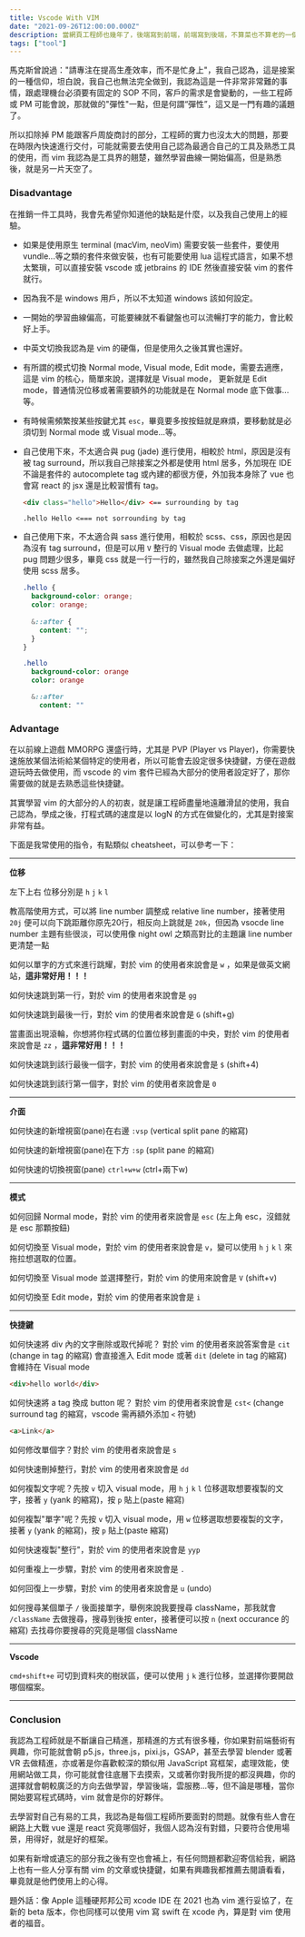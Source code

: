 ```yaml
---
title: Vscode With VIM
date: "2021-09-26T12:00:00.000Z"
description: 當網頁工程師也幾年了，後端寫到前端，前端寫到後端，不算菜也不算老的一個階段，除了自己公司網頁例行的維護及新案子，我也用下班時間兼做接案的工作，算是一種斜槓吧，所以我今天想跟大家聊聊如何增加自己的工作效率這議題，這篇會著重在我使用 vim 與 vsocde，雖然我本身是比較常使用 jetbrains 的 IDE 啦😅，畢竟我有時需要寫到後端的 database，這時 vsocde 就顯得比較不方便一點。但是不得不說 vscode 是一個很棒的 IDE，我小案子還是滿喜歡使用它的☺️。
tags: ["tool"]
---
```


馬克斯曾說過："請專注在提高生產效率，而不是忙身上"，我自己認為，這是接案的一種信仰，坦白說，我自己也無法完全做到，我認為這是一件非常非常難的事情，跟處理機台必須要有固定的 SOP 不同，客戶的需求是會變動的，一些工程師或 PM 可能會說，那就做的"彈性"一點，但是何謂“彈性”，這又是一門有趣的議題了。

所以扣除掉 PM 能跟客戶周旋商討的部分，工程師的實力也沒太大的問題，那要在時限內快速進行交付，可能就需要去使用自己認為最適合自己的工具及熟悉工具的使用，而 vim 我認為是工具界的翹楚，雖然學習曲線一開始偏高，但是熟悉後，就是另一片天空了。

### Disadvantage

在推銷一件工具時，我會先希望你知道他的缺點是什麼，以及我自己使用上的經驗。

- 如果是使用原生 terminal (macVim, neoVim) 需要安裝一些套件，要使用 vundle...等之類的套件來做安裝，也有可能要使用 lua 這程式語言，如果不想太繁瑣，可以直接安裝 vscode 或 jetbrains 的 IDE 然後直接安裝 vim 的套件就行。
- 因為我不是 windows 用戶，所以不太知道 windows 該如何設定。
- 一開始的學習曲線偏高，可能要練就不看鍵盤也可以流暢打字的能力，會比較好上手。
- 中英文切換我認為是 vim 的硬傷，但是使用久之後其實也還好。
- 有所謂的模式切換 Normal mode, Visual mode, Edit mode，需要去適應，這是 vim 的核心，簡單來說，選擇就是 Visual mode， 更新就是 Edit mode，普通情況位移或著需要額外的功能就是在 Normal mode 底下做事...等。
- 有時候需頻繁按某些按鍵尤其 `esc`，畢竟要多按按鈕就是麻煩，要移動就是必須切到 Normal mode 或 Visual mode...等。
- 自己使用下來，不太適合與 pug (jade) 進行使用，相較於 html，原因是沒有被 tag surround，所以我自己除接案之外都是使用 html 居多，外加現在 IDE 不論是套件的 autocomplete tag 或內建的都很方便，外加我本身除了 vue 也會寫 react 的 jsx 還是比較習慣有 tag。 
  ```html
  <div class="hello">Hello</div> <== surrounding by tag
  ```
  
  ```
  .hello Hello <=== not sorrounding by tag
  ```
- 自己使用下來，不太適合與 sass 進行使用，相較於 scss、css，原因也是因為沒有 tag surround，但是可以用 `V` 整行的 Visual mode 去做處理，比起 pug 問題少很多，畢竟 css 就是一行一行的，雖然我自己除接案之外還是偏好使用 scss 居多。
  ```scss
  .hello {
    background-color: orange; 
    color: orange;
    
    &::after {
      content: "";
    }
  }
  ```
  
  ```sass
  .hello
    background-color: orange
    color: orange
  
    &::after
      content: ""
  ```

### Advantage

在以前線上遊戲 MMORPG 還盛行時，尤其是 PVP (Player vs Player)，你需要快速施放某個法術給某個特定的使用者，所以可能會去設定很多快捷鍵，方便在遊戲遊玩時去做使用，而 vscode 的 vim 套件已經為大部分的使用者設定好了，那你需要做的就是去熟悉這些快捷鍵。

其實學習 vim 的大部分的人的初衷，就是讓工程師盡量地遠離滑鼠的使用，我自己認為，學成之後，打程式碼的速度是以 logN 的方式在做變化的，尤其是對接案非常有益。

下面是我常使用的指令，有點類似 cheatsheet，可以參考一下：

---

**位移**

左下上右 位移分別是 `h` `j` `k` `l`

教高階使用方式，可以將 line number 調整成 relative line number，接著使用 `20j` 便可以向下跳距離你原先20行，相反向上跳就是 `20k`，但因為 vsocde line number 主題有些很淡，可以使用像 night owl 之類高對比的主題讓 line number 更清楚一點

如何以單字的方式來進行跳耀，對於 vim 的使用者來說會是 `w` ，如果是做英文網站，**這非常好用！！！**

如何快速跳到第一行，對於 vim 的使用者來說會是 `gg`

如何快速跳到最後一行，對於 vim 的使用者來說會是 `G` (shift+g)

當畫面出現滾輪，你想將你程式碼的位置位移到畫面的中央，對於 vim 的使用者來說會是 `zz` ，**這非常好用！！！**

如何快速跳到該行最後一個字，對於 vim 的使用者來說會是 `$` (shift+4)

如何快速跳到該行第一個字，對於 vim 的使用者來說會是 `0` 

---

**介面**

如何快速的新增視窗(pane)在右邊 `:vsp` (vertical split pane 的縮寫)

如何快速的新增視窗(pane)在下方 `:sp` (split pane 的縮寫)

如何快速的切換視窗(pane) `ctrl+w+w` (ctrl+兩下w)

---

**模式**

如何回歸 Normal mode，對於 vim 的使用者來說會是 `esc` (左上角 esc，沒錯就是 esc 那顆按鈕)

如何切換至 Visual mode，對於 vim 的使用者來說會是 `v`，變可以使用 `h` `j` `k` `l` 來拖拉想選取的位置。

如何切換至 Visual mode 並選擇整行，對於 vim 的使用來說會是 `V` (shift+v)

如何切換至 Edit mode，對於 vim 的使用者來說會是 `i`

---

**快捷鍵**

如何快速將 div 內的文字刪除或取代掉呢？ 對於 vim 的使用者來說答案會是 `cit` (change in tag 的縮寫) 會直接進入 Edit mode 
或著 `dit` (delete in tag 的縮寫) 會維持在 Visual mode
```html
<div>hello world</div>
```

如何快速將 a tag 換成 button 呢？ 對於 vim 的使用者來說會是 `cst<` (change surround tag 的縮寫，vscode 需再額外添加 `<` 符號)
```html
<a>Link</a>
```

如何修改單個字？對於 vim 的使用者來說會是 `s`

如何快速刪掉整行，對於 vim 的使用者來說會是 `dd`

如何複製文字呢？先按 `v` 切入 visual mode，用 `h` `j` `k` `l` 位移選取想要複製的文字，接著 `y` (yank 的縮寫)，按 `p` 貼上(paste 縮寫)

如何複製"單字"呢？先按 `v` 切入 visual mode，用 `w` 位移選取想要複製的文字，接著 `y` (yank 的縮寫)，按 `p` 貼上(paste 縮寫)

如何快速複製"整行"，對於 vim 的使用者來說會是 `yyp`

如何重複上一步驟，對於 vim 的使用者來說會是 `.`

如何回復上一步驟，對於 vim 的使用者來說會是 `u` (undo)

如何搜尋某個單子 `/` 後面接單字，舉例來說我要搜尋 className，那我就會 `/className` 去做搜尋，搜尋到後按 enter，接著便可以按 `n` (next occurance 的縮寫) 去找尋你要搜尋的究竟是哪個 className

---

**Vscode**

`cmd+shift+e` 可切到資料夾的樹狀區，便可以使用 `j` `k` 進行位移，並選擇你要開啟哪個檔案。

---

### Conclusion

我認為工程師就是不斷讓自己精進，那精進的方式有很多種，你如果對前端藝術有興趣，你可能就會朝 p5.js，three.js，pixi.js，GSAP，甚至去學習 blender 或著 VR 去做精進，亦或著是你喜歡較深的類似用 JavaScript 寫框架，處理效能，使用網站做工具，你可能就會往底層下去摸索，又或著你對我所提的都沒興趣，你的選擇就會朝較廣泛的方向去做學習，學習後端，雲服務...等，但不論是哪種，當你開始要寫程式碼時，vim 就會是你的好夥伴。

去學習對自己有易的工具，我認為是每個工程師所要面對的問題。就像有些人會在網路上大戰 vue 還是 react 究竟哪個好，我個人認為沒有對錯，只要符合使用場景，用得好，就是好的框架。

如果有新增或遺忘的部分我之後有空也會補上，有任何問題都歡迎寄信給我，網路上也有一些人分享有關 vim 的文章或快捷鍵，如果有興趣我都推薦去閱讀看看，畢竟就是他們使用上的心得。

題外話：像 Apple 這種硬邦邦公司 xcode IDE 在 2021 也為 vim 進行妥協了，在新的 beta 版本，你也同樣可以使用 vim 寫 swift 在 xcode 內，算是對 vim 使用者的福音。
